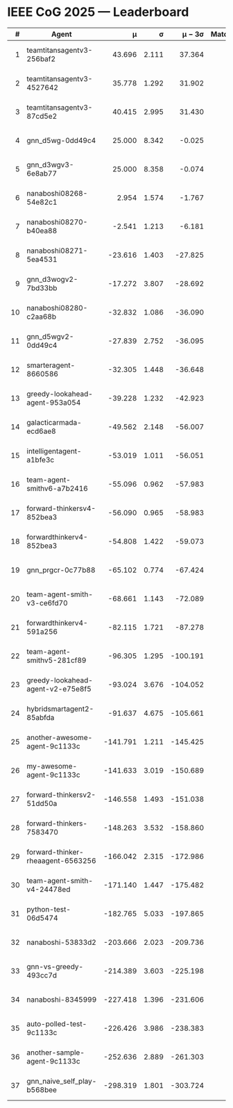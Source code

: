 # IEEE CoG 2025 — Leaderboard

| # | Agent | μ | σ | μ − 3σ | Matches | Updated |
|---:|---|---:|---:|---:|---:|---|
| 1 | teamtitansagentv3-256baf2 | 43.696 | 2.111 | 37.364 | 500 | 2025-08-28 17:27 |
| 2 | teamtitansagentv3-4527642 | 35.778 | 1.292 | 31.902 | 640 | 2025-08-28 17:27 |
| 3 | teamtitansagentv3-87cd5e2 | 40.415 | 2.995 | 31.430 | 740 | 2025-08-28 17:27 |
| 4 | gnn_d5wg-0dd49c4 | 25.000 | 8.342 | -0.025 | 20 | 2025-08-28 17:27 |
| 5 | gnn_d3wgv3-6e8ab77 | 25.000 | 8.358 | -0.074 | 60 | 2025-08-28 17:27 |
| 6 | nanaboshi08268-54e82c1 | 2.954 | 1.574 | -1.767 | 700 | 2025-08-28 17:27 |
| 7 | nanaboshi08270-b40ea88 | -2.541 | 1.213 | -6.181 | 780 | 2025-08-28 17:27 |
| 8 | nanaboshi08271-5ea4531 | -23.616 | 1.403 | -27.825 | 980 | 2025-08-28 17:27 |
| 9 | gnn_d3wogv2-7bd33bb | -17.272 | 3.807 | -28.692 | 28 | 2025-08-28 17:27 |
| 10 | nanaboshi08280-c2aa68b | -32.832 | 1.086 | -36.090 | 900 | 2025-08-28 17:27 |
| 11 | gnn_d5wgv2-0dd49c4 | -27.839 | 2.752 | -36.095 | 20 | 2025-08-28 17:27 |
| 12 | smarteragent-8660586 | -32.305 | 1.448 | -36.648 | 684 | 2025-08-28 17:27 |
| 13 | greedy-lookahead-agent-953a054 | -39.228 | 1.232 | -42.923 | 724 | 2025-08-28 17:27 |
| 14 | galacticarmada-ecd6ae8 | -49.562 | 2.148 | -56.007 | 680 | 2025-08-28 17:27 |
| 15 | intelligentagent-a1bfe3c | -53.019 | 1.011 | -56.051 | 560 | 2025-08-28 17:27 |
| 16 | team-agent-smithv6-a7b2416 | -55.096 | 0.962 | -57.983 | 840 | 2025-08-28 17:27 |
| 17 | forward-thinkersv4-852bea3 | -56.090 | 0.965 | -58.983 | 480 | 2025-08-28 17:27 |
| 18 | forwardthinkerv4-852bea3 | -54.808 | 1.422 | -59.073 | 598 | 2025-08-28 17:27 |
| 19 | gnn_prgcr-0c77b88 | -65.102 | 0.774 | -67.424 | 540 | 2025-08-28 17:27 |
| 20 | team-agent-smith-v3-ce6fd70 | -68.661 | 1.143 | -72.089 | 758 | 2025-08-28 17:27 |
| 21 | forwardthinkerv4-591a256 | -82.115 | 1.721 | -87.278 | 770 | 2025-08-28 17:27 |
| 22 | team-agent-smithv5-281cf89 | -96.305 | 1.295 | -100.191 | 580 | 2025-08-28 17:27 |
| 23 | greedy-lookahead-agent-v2-e75e8f5 | -93.024 | 3.676 | -104.052 | 724 | 2025-08-28 17:27 |
| 24 | hybridsmartagent2-85abfda | -91.637 | 4.675 | -105.661 | 748 | 2025-08-28 17:27 |
| 25 | another-awesome-agent-9c1133c | -141.791 | 1.211 | -145.425 | 580 | 2025-08-28 17:27 |
| 26 | my-awesome-agent-9c1133c | -141.633 | 3.019 | -150.689 | 640 | 2025-08-28 17:27 |
| 27 | forward-thinkersv2-51dd50a | -146.558 | 1.493 | -151.038 | 704 | 2025-08-28 17:27 |
| 28 | forward-thinkers-7583470 | -148.263 | 3.532 | -158.860 | 620 | 2025-08-28 17:27 |
| 29 | forward-thinker-rheaagent-6563256 | -166.042 | 2.315 | -172.986 | 784 | 2025-08-28 17:27 |
| 30 | team-agent-smith-v4-24478ed | -171.140 | 1.447 | -175.482 | 678 | 2025-08-28 17:27 |
| 31 | python-test-06d5474 | -182.765 | 5.033 | -197.865 | 600 | 2025-08-28 17:27 |
| 32 | nanaboshi-53833d2 | -203.666 | 2.023 | -209.736 | 680 | 2025-08-28 17:27 |
| 33 | gnn-vs-greedy-493cc7d | -214.389 | 3.603 | -225.198 | 560 | 2025-08-28 17:27 |
| 34 | nanaboshi-8345999 | -227.418 | 1.396 | -231.606 | 660 | 2025-08-28 17:27 |
| 35 | auto-polled-test-9c1133c | -226.426 | 3.986 | -238.383 | 780 | 2025-08-28 17:27 |
| 36 | another-sample-agent-9c1133c | -252.636 | 2.889 | -261.303 | 740 | 2025-08-28 17:27 |
| 37 | gnn_naive_self_play-b568bee | -298.319 | 1.801 | -303.724 | 420 | 2025-08-28 17:27 |
